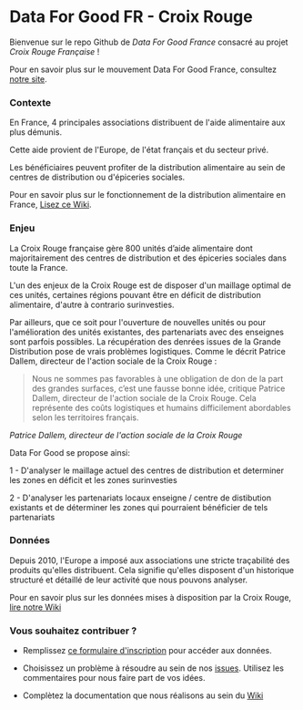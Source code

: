 # Data For Good FR - Croix Rouge

Bienvenue sur le repo Github de _Data For Good France_ consacré au projet _Croix Rouge Française_ !

Pour en savoir plus sur le mouvement Data For Good France, consultez [notre site](http://www.dataforgood.fr).

### Contexte

En France, 4 principales associations distribuent de l'aide alimentaire aux plus démunis.

Cette aide provient de l'Europe, de l'état français et du secteur privé.

Les bénéficiaires peuvent profiter de la distribution alimentaire au sein de centres de distribution ou d'épiceries sociales.

Pour en savoir plus sur le fonctionnement de la distribution alimentaire en France, [Lisez ce Wiki](https://github.com/dataforgoodfr/croixrouge/wiki/La-distribution-alimentaire-en-France).

### Enjeu

La Croix Rouge française gère 800 unités d’aide alimentaire dont majoritairement des centres de distribution et des épiceries sociales dans toute la France. 

L'un des enjeux de la Croix Rouge est de disposer d'un maillage optimal de ces unités, certaines régions pouvant être en déficit de distribution alimentaire, d'autre à contrario surinvesties.

Par ailleurs, que ce soit pour l'ouverture de nouvelles unités ou pour l'amélioration des unités existantes, des partenariats avec des enseignes sont parfois possibles. La récupération des denrées issues de la Grande Distribution pose de vrais problèmes logistiques. Comme le décrit Patrice Dallem, directeur de l'action sociale de la Croix Rouge : 
> Nous ne sommes pas favorables à une obligation de don de la part des grandes surfaces, c’est une fausse bonne idée, critique Patrice Dallem, directeur de l'action sociale de la Croix Rouge. Cela représente des coûts logistiques et humains difficilement abordables selon les territoires français.
>  
<cite>Patrice Dallem, directeur de l'action sociale de la Croix Rouge</cite>

Data For Good se propose ainsi:

1 - D'analyser le maillage actuel des centres de distribution et determiner les zones en déficit et les zones surinvesties 

2 - D'analyser les partenariats locaux enseigne / centre de distibution existants et de déterminer les zones qui pourraient bénéficier de tels partenariats


### Données

Depuis 2010, l'Europe a imposé aux associations une stricte traçabilité des produits qu'elles distribuent. Cela signifie qu'elles disposent d'un historique structuré et détaillé de leur activité que nous pouvons analyser. 

Pour en savoir plus sur les données mises à disposition par la Croix Rouge, [lire notre Wiki](https://github.com/dataforgoodfr/croixrouge/wiki/Description-des-tables)

### Vous souhaitez contribuer ? 

- Remplissez [ce formulaire d'inscription](https://martindaniel.typeform.com/to/n8tYUc) pour accéder aux données.   

- Choisissez un problème à résoudre au sein de nos [issues](https://github.com/dataforgoodfr/croixrouge/issues). Utilisez les commentaires pour nous faire part de vos idées. 

- Complètez la documentation que nous réalisons au sein du [Wiki](https://github.com/dataforgoodfr/croixrouge/wiki)
